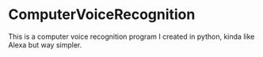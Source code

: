 # ComputerVoiceRecognition
 This is a computer voice recognition program I created in python, kinda like Alexa but way simpler.
